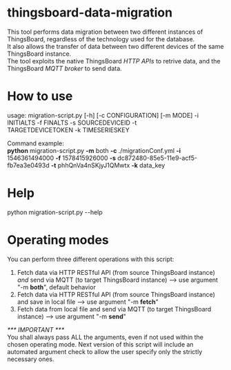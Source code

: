 # thingsboard-data-migration
This tool performs data migration between two different instances of ThingsBoard, regardless of the technology used for the database.
<br>
It also allows the transfer of data between two different devices of the same ThingsBoard instance.
<br>
The tool exploits the native ThingsBoard <i>HTTP APIs</i> to retrive data, and the ThingsBoard <i>MQTT broker</i> to send data.

# How to use
usage: migration-script.py [-h] [-c CONFIGURATION] [-m MODE] -i 
       INITIALTS -f FINALTS -s SOURCEDEVICEID -t  
       TARGETDEVICETOKEN -k TIMESERIESKEY
       
Command example:<br>
<b>python</b> migration-script.py <b>-m</b> both <b>-c</b> ./migrationConf.yml <b>-i</b> 1546361494000 <b>-f</b> 1578415926000 <b>-s</b> dc872480-85e5-11e9-acf5-fb7ea3e0493d <b>-t</b> phhQnVa4nSKjyJ1QMwtx <b>-k</b> data_key

# Help
python migration-script.py --help

# Operating modes
You can perform three different operations with this script:
1) Fetch data via HTTP RESTful API (from source ThingsBoard instance) <i>and</i> send via MQTT (to target ThingsBoard instance) --> use argument "-m <b>both</b>", default behavior
2) Fetch data via HTTP RESTful API (from source ThingsBoard instance) and save in local file --> use argument "-m <b>fetch</b>"
3) Fetch data from local file and send via MQTT (to target ThingsBoard instance) --> use argument "-m <b>send</b>"

<i>*** IMPORTANT ***</i>
<br>
You shall always pass ALL the arguments, even if not used within the chosen operating mode. Next version of this script will include an automated argument check to allow the user specify only the strictly necessary ones.
